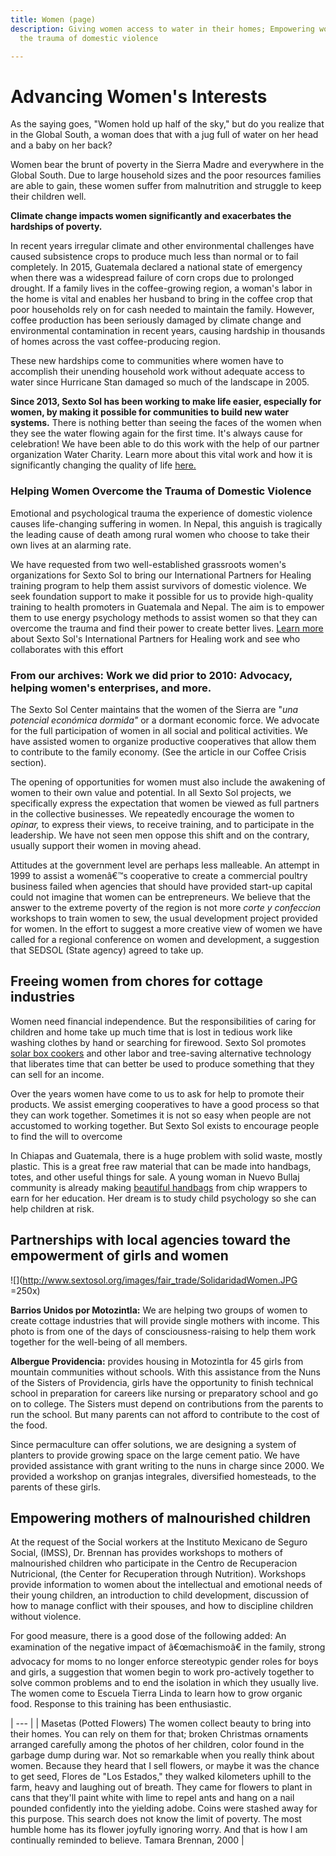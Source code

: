 ```yaml
---
title: Women (page)
description: Giving women access to water in their homes; Empowering women to overcome
  the trauma of domestic violence

---
```

# Advancing Women's Interests

As the saying goes, "Women hold up half of the sky," but do you realize that in the Global South, a woman does that with a jug full of water on her head and a baby on her back?

Women bear the brunt of poverty in the Sierra Madre and everywhere in the Global South. Due to large household sizes and the poor resources families are able to gain, these women suffer from malnutrition and struggle to keep their children well. 

**Climate change impacts women significantly and exacerbates the hardships of poverty.**

In recent years irregular climate and other environmental challenges have caused subsistence crops to produce much less than normal or to fail completely. In 2015, Guatemala declared a national state of emergency when there was a widespread failure of corn crops due to prolonged drought. If a family lives in the coffee-growing region, a woman's labor in the home is vital and enables her husband to bring in the coffee crop that poor households rely on for cash needed to maintain the family. However, coffee production has been seriously damaged by climate change and environmental contamination in recent years, causing hardship in thousands of homes across the vast coffee-producing region.

These new hardships come to communities where women have to accomplish their unending household work without adequate access to water since Hurricane Stan damaged so much of the landscape in 2005.

**Since 2013, Sexto Sol has been working to make life easier, especially for women, by making it possible for communities to build new water systems.** There is nothing better than seeing the faces of the women when they see the water flowing again for the first time. It's always cause for celebration! We have been able to do this work with the help of our partner organization Water Charity. Learn more about this vital work and how it is significantly changing the quality of life [here.](http://www.sextosol.org/Water_Projects.html)

### Helping Women Overcome the Trauma of Domestic Violence

Emotional and psychological trauma the experience of domestic violence causes life-changing suffering in women. In Nepal, this anguish is tragically the leading cause of death among rural women who choose to take their own lives at an alarming rate.

We have requested from two well-established grassroots women's organizations for Sexto Sol to bring our International Partners for Healing training program to help them assist survivors of domestic violence. We seek foundation support to make it possible for us to provide high-quality training to health promoters in Guatemala and Nepal. The aim is to empower them to use energy psychology methods to assist women so that they can overcome the trauma and find their power to create better lives. [Learn more](http://www.sextosol.org/International_Partners.html) about Sexto Sol's International Partners for Healing work and see who collaborates with this effort

### From our archives: Work we did prior to 2010: Advocacy, helping women's enterprises, and more.

The Sexto Sol Center maintains that the women of the Sierra are "_una potencial económica dormida"_ or a dormant economic force. We advocate for the full participation of women in all social and political activities. We have assisted women to organize productive cooperatives that allow them to contribute to the family economy. (See the article in our Coffee Crisis section).

The opening of opportunities for women must also include the awakening of women to their own value and potential. In all Sexto Sol projects, we specifically express the expectation that women be viewed as full partners in the collective businesses. We repeatedly encourage the women to _opinar,_ to express their views, to receive training, and to participate in the leadership. We have not seen men oppose this shift and on the contrary, usually support their women in moving ahead.

Attitudes at the government level are perhaps less malleable. An attempt in 1999 to assist a womenâ€™s cooperative to create a commercial poultry business failed when agencies that should have provided start-up capital could not imagine that women can be entrepreneurs. We believe that the answer to the extreme poverty of the region is not more _corte y confeccion_ workshops to train women to sew, the usual development project provided for women. In the effort to suggest a more creative view of women we have called for a regional conference on women and development, a suggestion that SEDSOL (State agency) agreed to take up.

## Freeing women from chores for cottage industries

Women need financial independence. But the responsibilities of caring for children and home take up much time that is lost in tedious work like washing clothes by hand or searching for firewood. Sexto Sol promotes [solar box cookers](http://www.sextosol.org/approptech.html) and other labor and tree-saving alternative technology that liberates time that can better be used to produce something that they can sell for an income.

Over the years women have come to us to ask for help to promote their products. We assist emerging cooperatives to have a good process so that they can work together. Sometimes it is not so easy when people are not accustomed to working together. But Sexto Sol exists to encourage people to find the will to overcome

In Chiapas and Guatemala, there is a huge problem with solid waste, mostly plastic. This is a great free raw material that can be made into handbags, totes, and other useful things for sale. A young woman in Nuevo Bullaj community is already making [beautiful handbags](http://www.sextosol.org/upcycle.html) from chip wrappers to earn for her education. Her dream is to study child psychology so she can help children at risk.

## Partnerships with local agencies toward the empowerment of girls and women

![](http://www.sextosol.org/images/fair_trade/SolidaridadWomen.JPG =250x)

**Barrios Unidos por Motozintla:** We are helping two groups of women to create cottage industries that will provide single mothers with income. This photo is from one of the days of consciousness-raising to help them work together for the well-being of all members.

**Albergue Providencia:** provides housing in Motozintla for 45 girls from mountain communities without schools. With this assistance from the Nuns of the Sisters of Providencia, girls have the opportunity to finish technical school in preparation for careers like nursing or preparatory school and go on to college. The Sisters must depend on contributions from the parents to run the school. But many parents can not afford to contribute to the cost of the food.

Since permaculture can offer solutions, we are designing a system of planters to provide growing space on the large cement patio. We have provided assistance with grant writing to the nuns in charge since 2000. We provided a workshop on granjas integrales, diversified homesteads, to the parents of these girls.

## Empowering mothers of malnourished children

At the request of the Social workers at the Instituto Mexicano de Seguro Social, (IMSS), Dr. Brennan has provides workshops to mothers of malnourished children who participate in the Centro de Recuperacion Nutricional, (the Center for Recuperation through Nutrition). Workshops provide information to women about the intellectual and emotional needs of their young children, an introduction to child development, discussion of how to manage conflict with their spouses, and how to discipline children without violence.

For good measure, there is a good dose of the following added: An examination of the negative impact of â€œmachismoâ€ in the family, strong advocacy for moms to no longer enforce stereotypic gender roles for boys and girls, a suggestion that women begin to work pro-actively together to solve common problems and to end the isolation in which they usually live. The women come to Escuela Tierra Linda to learn how to grow organic food. Response to this training has been enthusiastic.

| --- | | Masetas (Potted Flowers) The women collect beauty to bring into their homes.  You can rely on them for that;  broken Christmas ornaments arranged carefully among the photos of her children,  color found in the garbage dump during war.  Not so remarkable when you really think about women. Because they heard that I sell flowers,  or maybe it was the chance to get seed,  Flores de "Los Estados,"  they walked kilometers uphill to the farm,  heavy and laughing out of breath.  They came for flowers to plant in cans that they'll paint white with lime to repel ants and hang on a nail pounded confidently into the yielding adobe.  Coins were stashed away for this purpose.  This search does not know the limit of poverty.  The most humble home has its flower joyfully ignoring worry.  And that is how I am continually reminded to believe.  Tamara Brennan, 2000 |